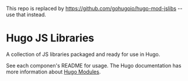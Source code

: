 This repo is replaced by https://github.com/gohugoio/hugo-mod-jslibs -- use that instead.

# Hugo JS Libraries

A collection of JS libraries packaged and ready for use in Hugo.

See each componen's README for usage. The Hugo documentation has more information about [Hugo Modules](https://gohugo.io/hugo-modules/).
